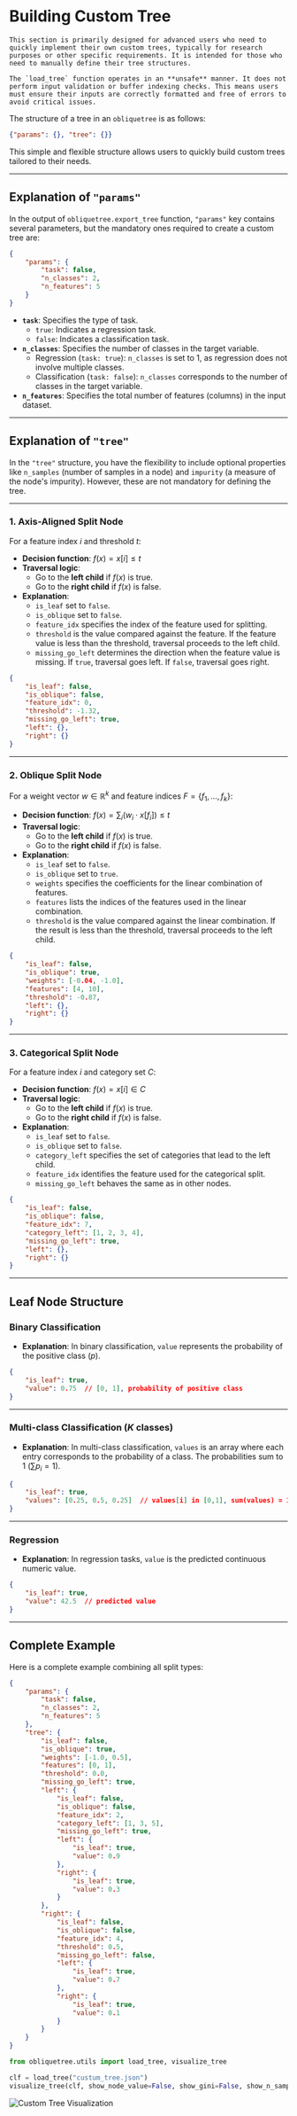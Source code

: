 # Building Custom Tree

```{note}
This section is primarily designed for advanced users who need to quickly implement their own custom trees, typically for research purposes or other specific requirements. It is intended for those who need to manually define their tree structures.
```

```{warning}
The `load_tree` function operates in an **unsafe** manner. It does not perform input validation or buffer indexing checks. This means users must ensure their inputs are correctly formatted and free of errors to avoid critical issues.
```

The structure of a tree in an `obliquetree` is as follows:

```json
{"params": {}, "tree": {}}
```

This simple and flexible structure allows users to quickly build custom trees tailored to their needs.

---

## Explanation of `"params"`

In the output of `obliquetree.export_tree` function, `"params"` key contains several parameters, but the mandatory ones required to create a custom tree are:

```json
{
    "params": {
        "task": false,
        "n_classes": 2,
        "n_features": 5
    }
}
```

- **`task`**: Specifies the type of task.
  - `true`: Indicates a regression task.
  - `false`: Indicates a classification task.
- **`n_classes`**: Specifies the number of classes in the target variable.
  - Regression (`task: true`): `n_classes` is set to 1, as regression does not involve multiple classes.
  - Classification (`task: false`): `n_classes` corresponds to the number of classes in the target variable.
- **`n_features`**: Specifies the total number of features (columns) in the input dataset.

---

## Explanation of `"tree"`

In the `"tree"` structure, you have the flexibility to include optional properties like `n_samples` (number of samples in a node) and `impurity` (a measure of the node's impurity). However, these are not mandatory for defining the tree.

---

### 1. Axis-Aligned Split Node

For a feature index $i$ and threshold $t$:
- **Decision function**: $f(x) = x[i] \leq t$
- **Traversal logic**:
  - Go to the **left child** if $f(x)$ is true.
  - Go to the **right child** if $f(x)$ is false.
- **Explanation**:
  - `is_leaf` set to `false`.
  - `is_oblique` set to `false`.
  - `feature_idx` specifies the index of the feature used for splitting.
  - `threshold` is the value compared against the feature. If the feature value is less than the threshold, traversal proceeds to the left child.
  - `missing_go_left` determines the direction when the feature value is missing. If `true`, traversal goes left. If `false`, traversal goes right.

```json
{
    "is_leaf": false,
    "is_oblique": false,
    "feature_idx": 0,
    "threshold": -1.32,
    "missing_go_left": true,
    "left": {},
    "right": {}
}
```

---

### 2. Oblique Split Node

For a weight vector $w \in \mathbb{R}^k$ and feature indices $F = \{f_1, \dots, f_k\}$:
- **Decision function**: $f(x) = \sum_i (w_i \cdot x[f_i]) \leq t$
- **Traversal logic**:
  - Go to the **left child** if $f(x)$ is true.
  - Go to the **right child** if $f(x)$ is false.
- **Explanation**:
  - `is_leaf` set to `false`.
  - `is_oblique` set to `true`.
  - `weights` specifies the coefficients for the linear combination of features.
  - `features` lists the indices of the features used in the linear combination.
  - `threshold` is the value compared against the linear combination. If the result is less than the threshold, traversal proceeds to the left child.

```json
{
    "is_leaf": false,
    "is_oblique": true,
    "weights": [-0.04, -1.0],
    "features": [4, 10],
    "threshold": -0.87,
    "left": {},
    "right": {}
}
```

---

### 3. Categorical Split Node

For a feature index $i$ and category set $C$:
- **Decision function**: $f(x) = x[i] \in C$
- **Traversal logic**:
  - Go to the **left child** if $f(x)$ is true.
  - Go to the **right child** if $f(x)$ is false.
- **Explanation**:
  - `is_leaf` set to `false`.
  - `is_oblique` set to `false`.
  - `category_left` specifies the set of categories that lead to the left child.
  - `feature_idx` identifies the feature used for the categorical split.
  - `missing_go_left` behaves the same as in other nodes.

```json
{
    "is_leaf": false,
    "is_oblique": false,
    "feature_idx": 7,
    "category_left": [1, 2, 3, 4],
    "missing_go_left": true,
    "left": {},
    "right": {}
}
```

---

## Leaf Node Structure

### Binary Classification

- **Explanation**: In binary classification, `value` represents the probability of the positive class ($p$).
```json
{
    "is_leaf": true,
    "value": 0.75  // [0, 1], probability of positive class
}
```

---

### Multi-class Classification ($K$ classes)

- **Explanation**: In multi-class classification, `values` is an array where each entry corresponds to the probability of a class. The probabilities sum to 1 ($\sum p_i = 1$).
```json
{
    "is_leaf": true,
    "values": [0.25, 0.5, 0.25]  // values[i] in [0,1], sum(values) = 1
}
```

---

### Regression

- **Explanation**: In regression tasks, `value` is the predicted continuous numeric value.
```json
{
    "is_leaf": true,
    "value": 42.5  // predicted value
}
```

---

## Complete Example

Here is a complete example combining all split types:

```json
{
    "params": {
        "task": false,
        "n_classes": 2,
        "n_features": 5
    },
    "tree": {
        "is_leaf": false,
        "is_oblique": true,
        "weights": [-1.0, 0.5],
        "features": [0, 1],
        "threshold": 0.0,
        "missing_go_left": true,
        "left": {
            "is_leaf": false,
            "is_oblique": false,
            "feature_idx": 2,
            "category_left": [1, 3, 5],
            "missing_go_left": true,
            "left": {
                "is_leaf": true,
                "value": 0.9
            },
            "right": {
                "is_leaf": true,
                "value": 0.3
            }
        },
        "right": {
            "is_leaf": false,
            "is_oblique": false,
            "feature_idx": 4,
            "threshold": 0.5,
            "missing_go_left": false,
            "left": {
                "is_leaf": true,
                "value": 0.7
            },
            "right": {
                "is_leaf": true,
                "value": 0.1
            }
        }
    }
}
```

```python
from obliquetree.utils import load_tree, visualize_tree

clf = load_tree("custum_tree.json")
visualize_tree(clf, show_node_value=False, show_gini=False, show_n_samples=False)
``` 

![Custom Tree Visualization](_static/custom_tree.png)